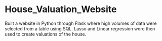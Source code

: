 # House_Valuation_Website
Built a website in Python through Flask where high volumes of data were selected from a table using SQL. Lasso and Linear regression were then used to create valuations of the house.
